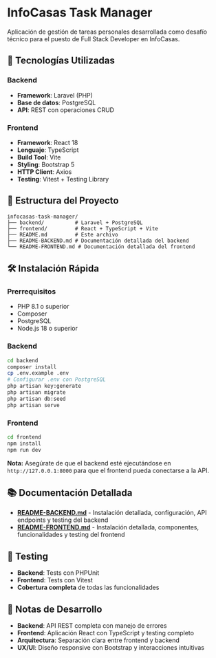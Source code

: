 # InfoCasas Task Manager

Aplicación de gestión de tareas personales desarrollada como desafío técnico para el puesto de Full Stack Developer en InfoCasas.

## 🚀 Tecnologías Utilizadas

### Backend
- **Framework**: Laravel (PHP)
- **Base de datos**: PostgreSQL
- **API**: REST con operaciones CRUD

### Frontend
- **Framework**: React 18
- **Lenguaje**: TypeScript
- **Build Tool**: Vite
- **Styling**: Bootstrap 5
- **HTTP Client**: Axios
- **Testing**: Vitest + Testing Library

## 📁 Estructura del Proyecto

```
infocasas-task-manager/
├── backend/          # Laravel + PostgreSQL
├── frontend/         # React + TypeScript + Vite
├── README.md         # Este archivo
├── README-BACKEND.md # Documentación detallada del backend
└── README-FRONTEND.md # Documentación detallada del frontend
```

## 🛠️ Instalación Rápida

### Prerrequisitos
- PHP 8.1 o superior
- Composer
- PostgreSQL
- Node.js 18 o superior

### Backend
```bash
cd backend
composer install
cp .env.example .env
# Configurar .env con PostgreSQL
php artisan key:generate
php artisan migrate
php artisan db:seed
php artisan serve
```

### Frontend
```bash
cd frontend
npm install
npm run dev
```

**Nota:** Asegúrate de que el backend esté ejecutándose en `http://127.0.0.1:8000` para que el frontend pueda conectarse a la API.

## 📚 Documentación Detallada

- **[README-BACKEND.md](README-BACKEND.md)** - Instalación detallada, configuración, API endpoints y testing del backend
- **[README-FRONTEND.md](README-FRONTEND.md)** - Instalación detallada, componentes, funcionalidades y testing del frontend

## 🧪 Testing

- **Backend**: Tests con PHPUnit
- **Frontend**: Tests con Vitest
- **Cobertura completa** de todas las funcionalidades

## 📝 Notas de Desarrollo

- **Backend**: API REST completa con manejo de errores
- **Frontend**: Aplicación React con TypeScript y testing completo
- **Arquitectura**: Separación clara entre frontend y backend
- **UX/UI**: Diseño responsive con Bootstrap y interacciones intuitivas